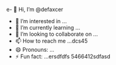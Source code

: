 e- 👋 Hi, I’m @defaxcer
- 👀 I’m interested in ...
- 🌱 I’m currently learning ...
- 💞️ I’m looking to collaborate on ...
- 📫 How to reach me ...dcs45
- 😄 Pronouns: ...
- ⚡ Fun fact: ...ersdfdfs
5466412sdfasd
<!---45
defaxcer/defaxcer is a ✨ special ✨ sdfrepository 24dhg545
because its `README.md` (this file) appears on your GitHub profile.
You can click the Preview link to take a look at your changes.jgf
--->
